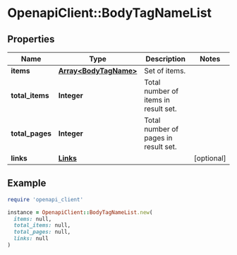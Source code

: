 # OpenapiClient::BodyTagNameList

## Properties

| Name | Type | Description | Notes |
| ---- | ---- | ----------- | ----- |
| **items** | [**Array&lt;BodyTagName&gt;**](BodyTagName.md) | Set of items. |  |
| **total_items** | **Integer** | Total number of items in result set. |  |
| **total_pages** | **Integer** | Total number of pages in result set. |  |
| **links** | [**Links**](Links.md) |  | [optional] |

## Example

```ruby
require 'openapi_client'

instance = OpenapiClient::BodyTagNameList.new(
  items: null,
  total_items: null,
  total_pages: null,
  links: null
)
```

